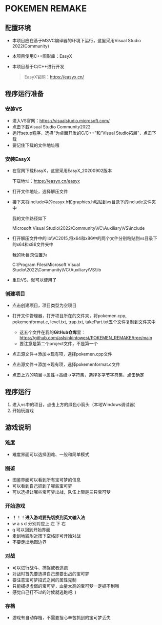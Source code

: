 # POKEMEN REMAKE

## 配置环境

* 本项目应在基于MSVC编译器的环境下运行，这里采用Visual Studio 2022(Community)

* 本项目使用C++图形库：EasyX

* 本项目基于C/C++进行开发

  > EasyX官网：https://easyx.cn/

## 程序运行准备

### 安装VS

* 进入VS官网：https://visualstudio.microsoft.com/
* 点击下载Visual Studio Community2022
* 运行setup程序，选择“为桌面开发的C/C++”和“Visual Studio拓展”，点击下载
* 要记住下载的文件地址哦

### 安装EasyX

* 在官网下载EasyX，这里采用EasyX_20200902版本

  下载地址：https://easyx.cn/easyx


* 打开文件地址，选择解压文件


* 接下来将include中的easyx.h和graphics.h粘贴到vs目录下的include文件夹中

  我的文件路径如下

  Microsoft Visual Studio\2022\Community\VC\Auxiliary\VS\include

* 打开解压文件中的lib\VC2015,将x64和x86中的两个文件分别粘贴到vs目录下的x64和x86文件夹中

  我的lib目录位置为

  C:\Program Files\Microsoft Visual Studio\2022\Community\VC\Auxiliary\VS\lib

* 重启VS，就可以使用了

### 创建项目

* 点击创建项目，项目类型为空项目

* 打开文件管理器，打开项目所在的文件夹，将pokemen.cpp, pokemenformat.c, level.txt, trap.txt, takePart.txt五个文件复制到文件夹中

  * 这五个文件在我的**GitHub仓库**里：https://github.com/asIsinkintowest/POKEMEN_REMAKE/tree/main
  * 要注意是第二个project文件，不是第一个


* 点击源文件->添加->现有项，选择pokemen.cpp文件

* 点击源文件->添加->现有项，选择pokemenformat.c文件

* 点击上方的项目->属性->高级->字符集，选择多字节字符集，点击确定


## 程序运行

1. 进入vs中的项目，点击上方的绿色小箭头（本地Windows调试器）
2. 开始玩游戏

## 游戏说明

### 难度

* 难度界面可以选择困难、一般和简单模式

### 图鉴

* 图鉴界面可以看到所有宝可梦的信息
* 可以看到自己抓到了哪些宝可梦
* 可以选择让哪些宝可梦出战，队伍上限是三只宝可梦

### 开始游戏

* **！！！进入游戏要先切换到英文输入法**
* w a s d 分别对应上 左 下 右
* q 可以回到开始界面
* 走到地貌附近按下空格即可开始对战
* 不要走出地图边界

### 对战

* 可以进行战斗、捕捉或者逃跑
* 对战时首先要选择自己想要出战的宝可梦
* 要注意宝可梦招式之间的属性克制
* 只能捕捉虚弱的宝可梦，血量太高的宝可梦一定抓不到哦
* 感觉自己打不过的时候就逃跑吧: )

### 存档

* 游戏有自动存档，不需要担心辛苦抓到的宝可梦丢失







